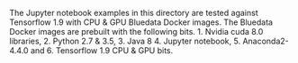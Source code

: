 The Jupyter notebook examples in this directory are tested against Tensorflow 1.9 with CPU & GPU Bluedata Docker images. 
The Bluedata Docker images are prebuilt with the following bits.
	1. Nvidia cuda 8.0 libraries, 
	2. Python 2.7 & 3.5,
	3. Java 8 
	4. Jupyter notebook, 
	5. Anaconda2-4.4.0 and 
	6. Tensorflow 1.9 CPU & GPU bits.
